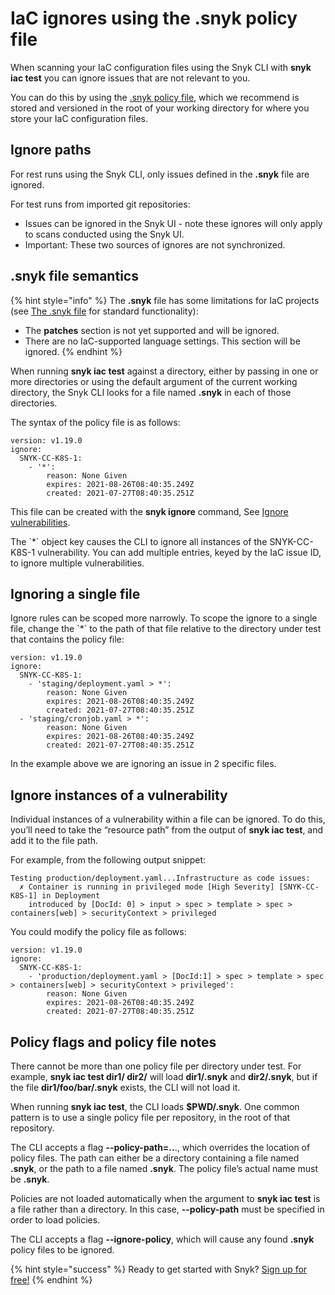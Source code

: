 # IaC ignores using the .snyk policy file

When scanning your IaC configuration files using the Snyk CLI with **snyk iac test** you can ignore issues that are not relevant to you.

You can do this by using the [.snyk policy file](fixing-and-prioritizing-issues/policies/the-.snyk-file), which we recommend is stored and versioned in the root of your working directory for where you store your IaC configuration files.

## Ignore paths

For rest runs using the Snyk CLI, only issues defined in the **.snyk** file are ignored.

For test runs from imported git repositories:

* Issues can be ignored in the Snyk UI - note these ignores will only apply to scans conducted using the Snyk UI.
* Important: These two sources of ignores are not synchronized.

## .snyk file semantics

{% hint style="info" %}
The **.snyk** file has some limitations for IaC projects \(see [The .snyk file](fixing-and-prioritizing-issues/policies/the-.snyk-file) for standard functionality\):

* The **patches** section is not yet supported and will be ignored.
* There are no IaC-supported language settings. This section will be ignored.
{% endhint %}

When running **snyk iac test** against a directory, either by passing in one or more directories or using the default argument of the current working directory, the Snyk CLI looks for a file named **.snyk** in each of those directories.

The syntax of the policy file is as follows:

```text
version: v1.19.0
ignore:
  SNYK-CC-K8S-1:
    - '*':
        reason: None Given
        expires: 2021-08-26T08:40:35.249Z
        created: 2021-07-27T08:40:35.251Z
```

This file can be created with the **snyk ignore** command, See [Ignore vulnerabilities](snyk-cli/fix-vulnerabilities-from-the-cli/ignore-vulnerabilities-using-snyk-cli).

The \`\*\` object key causes the CLI to ignore all instances of the SNYK-CC-K8S-1 vulnerability. You can add multiple entries, keyed by the IaC issue ID, to ignore multiple vulnerabilities.

## Ignoring a single file

Ignore rules can be scoped more narrowly. To scope the ignore to a single file, change the \`\*\` to the path of that file relative to the directory under test that contains the policy file:

```text
version: v1.19.0
ignore:
  SNYK-CC-K8S-1:
    - 'staging/deployment.yaml > *':
        reason: None Given
        expires: 2021-08-26T08:40:35.249Z
        created: 2021-07-27T08:40:35.251Z
  - 'staging/cronjob.yaml > *':
        reason: None Given
        expires: 2021-08-26T08:40:35.249Z
        created: 2021-07-27T08:40:35.251Z
```

In the example above we are ignoring an issue in 2 specific files.

## Ignore instances of a vulnerability

Individual instances of a vulnerability within a file can be ignored. To do this, you’ll need to take the “resource path” from the output of **snyk iac test**, and add it to the file path.

For example, from the following output snippet:

```text
Testing production/deployment.yaml...Infrastructure as code issues:
  ✗ Container is running in privileged mode [High Severity] [SNYK-CC-K8S-1] in Deployment
    introduced by [DocId: 0] > input > spec > template > spec > containers[web] > securityContext > privileged
```

You could modify the policy file as follows:

```text
version: v1.19.0
ignore:
  SNYK-CC-K8S-1:
    - 'production/deployment.yaml > [DocId:1] > spec > template > spec > containers[web] > securityContext > privileged':
        reason: None Given
        expires: 2021-08-26T08:40:35.249Z
        created: 2021-07-27T08:40:35.251Z
```

## Policy flags and policy file notes

There cannot be more than one policy file per directory under test. For example, **snyk iac test dir1/ dir2/** will load **dir1/.snyk** and **dir2/.snyk**, but if the file **dir1/foo/bar/.snyk** exists, the CLI will not load it.

When running **snyk iac test**, the CLI loads **$PWD/.snyk**. One common pattern is to use a single policy file per repository, in the root of that repository.

The CLI accepts a flag **--policy-path=..**., which overrides the location of policy files. The path can either be a directory containing a file named **.snyk**, or the path to a file named **.snyk**. The policy file’s actual name must be **.snyk**.

Policies are not loaded automatically when the argument to **snyk iac test** is a file rather than a directory. In this case, **--policy-path** must be specified in order to load policies.

The CLI accepts a flag **--ignore-policy**, which will cause any found **.snyk** policy files to be ignored.

{% hint style="success" %}
Ready to get started with Snyk? [Sign up for free!](https://snyk.io/login?cta=sign-up&loc=footer&page=support_docs_page)
{% endhint %}

